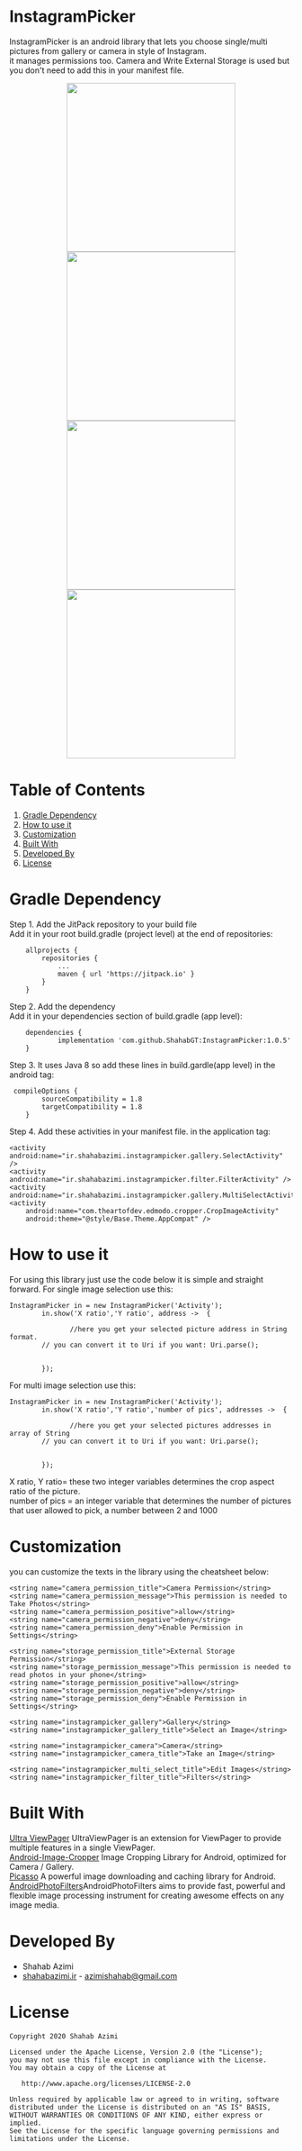# InstagramPicker

InstagramPicker is an android library that lets you choose single/multi pictures from gallery or camera in style of Instagram.<br>
it manages permissions too. Camera and Write External Storage is used but you don't need to add this in your manifest file.

<p align="center">
  <img src="1.jpg" width="300" />
  <img src="2.jpg" width="300" /><br>
  <img src="3.jpg" width="300" />
  <img src="4.jpg" width="300" />
</p>

# Table of Contents
1. [Gradle Dependency](https://github.com/ShahabGT/InstagramPicker#gradle-dependency)<br>
2. [How to use it](https://github.com/ShahabGT/InstagramPicker#how-to-use-it)<br>
3. [Customization](https://github.com/ShahabGT/InstagramPicker#customization)<br>
4. [Built With](https://github.com/ShahabGT/InstagramPicker#built-with)<br>
5. [Developed By](https://github.com/ShahabGT/InstagramPicker#developed-by)<br>
5. [License](https://github.com/ShahabGT/InstagramPicker#license)<br>



# Gradle Dependency
Step 1. Add the JitPack repository to your build file <br>
Add it in your root build.gradle (project level) at the end of repositories:
```
	allprojects {
		repositories {
			...
			maven { url 'https://jitpack.io' }
		}
	}
```
Step 2. Add the dependency<br>
Add it in your dependencies section of build.gradle (app level):
```
	dependencies {
	        implementation 'com.github.ShahabGT:InstagramPicker:1.0.5'
	}
```
Step 3. It uses Java 8 so add these lines in build.gardle(app level) in the android tag:
```
 compileOptions {
        sourceCompatibility = 1.8
        targetCompatibility = 1.8
    }
```

Step 4. Add these activities in your manifest file. in the application tag:
```
<activity android:name="ir.shahabazimi.instagrampicker.gallery.SelectActivity" />
<activity android:name="ir.shahabazimi.instagrampicker.filter.FilterActivity" />
<activity android:name="ir.shahabazimi.instagrampicker.gallery.MultiSelectActivity"/>
<activity
	android:name="com.theartofdev.edmodo.cropper.CropImageActivity"
	android:theme="@style/Base.Theme.AppCompat" />
```


# How to use it
For using this library just use the code below it is simple and straight forward.
For single image selection use this:
```
InstagramPicker in = new InstagramPicker('Activity');
        in.show('X ratio','Y ratio', address ->  {

               //here you get your selected picture address in String format.
		// you can convert it to Uri if you want: Uri.parse();
			 

        });
```
For multi image selection use this:
```
InstagramPicker in = new InstagramPicker('Activity');
        in.show('X ratio','Y ratio','number of pics', addresses ->  {

               //here you get your selected pictures addresses in array of String
		// you can convert it to Uri if you want: Uri.parse();
			 

        });
```
X ratio, Y ratio= these two integer variables determines the crop aspect ratio of the picture.<br>
number of pics = an integer variable that determines the number of pictures that user allowed to pick, a number between 2 and 1000<br>
 
# Customization
you can customize the texts in the library using the cheatsheet below:
```
<string name="camera_permission_title">Camera Permission</string>
<string name="camera_permission_message">This permission is needed to Take Photos</string>
<string name="camera_permission_positive">allow</string>
<string name="camera_permission_negative">deny</string>
<string name="camera_permission_deny">Enable Permission in Settings</string>

<string name="storage_permission_title">External Storage Permission</string>
<string name="storage_permission_message">This permission is needed to read photos in your phone</string>
<string name="storage_permission_positive">allow</string>
<string name="storage_permission_negative">deny</string>
<string name="storage_permission_deny">Enable Permission in Settings</string>

<string name="instagrampicker_gallery">Gallery</string>
<string name="instagrampicker_gallery_title">Select an Image</string>

<string name="instagrampicker_camera">Camera</string>
<string name="instagrampicker_camera_title">Take an Image</string>

<string name="instagrampicker_multi_select_title">Edit Images</string>
<string name="instagrampicker_filter_title">Filters</string>
```
# Built With

[Ultra ViewPager](https://github.com/alibaba/UltraViewPager) UltraViewPager is an extension for ViewPager to provide multiple features in a single ViewPager.<br>
[Android-Image-Cropper](https://github.com/ArthurHub/Android-Image-Cropper) Image Cropping Library for Android, optimized for Camera / Gallery.<br>
[Picasso](https://github.com/square/picasso) A powerful image downloading and caching library for Android.<br>
[AndroidPhotoFilters](https://github.com/ravi8x/AndroidPhotoFilters)AndroidPhotoFilters aims to provide fast, powerful and flexible image processing instrument for creating awesome effects on any image media.

# Developed By

* Shahab Azimi
 * [shahabazimi.ir](http://shahabazimi.ir) - <azimishahab@gmail.com>

# License

    Copyright 2020 Shahab Azimi

    Licensed under the Apache License, Version 2.0 (the "License");
    you may not use this file except in compliance with the License.
    You may obtain a copy of the License at

       http://www.apache.org/licenses/LICENSE-2.0

    Unless required by applicable law or agreed to in writing, software
    distributed under the License is distributed on an "AS IS" BASIS,
    WITHOUT WARRANTIES OR CONDITIONS OF ANY KIND, either express or implied.
    See the License for the specific language governing permissions and
    limitations under the License.

